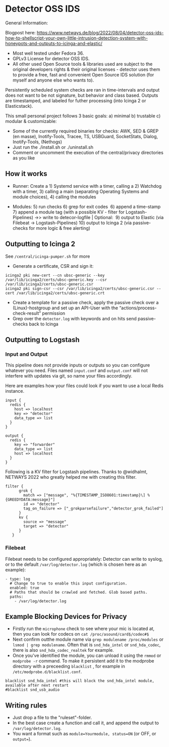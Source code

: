 # Detector OSS IDS

General Information: 

Blogpost here: https://www.netways.de/blog/2022/08/04/detector-oss-ids-how-to-shellscript-your-own-little-intrusion-detection-system-with-honeypots-and-outputs-to-icinga-and-elastic/

- Most well tested under Fedora 36.
- GPLv3 License for detector OSS IDS. 
- All other used Open Source tools & libraries used are subject to the original developers rights & their original licenses - detector uses them to provide a free, fast and convenient Open Source IDS solution (for myself and anyone else who wants to).

Persistently scheduled system checks are ran in time-intervals and output does not want to be not signature, but behavior and class based. Outputs are timestamped, and labeled for futher processing (into Icinga 2 or Elasticstack).

This small personal project follows 3 basic goals: a) minimal b) trustable c) modular & customizable:

- Some of the currently required binaries for checks: AWK, SED & GREP (en masse), Inotify-Tools, Tracee, TS, USBGuard, SocketStats, Dialog, Inotify-Tools, (Nethogs)
- Just run the ./install.sh or ./uninstall.sh
- Comment or uncomment the execution of the central/privacy directories as you like

## How it works

- Runner: Create a 1) Systemd service with a timer, calling a 2) Watchdog with a timer, 3) calling a main (separating Operating Systems and module choices), 4) calling the modules

- Modules: 5) run checks 6) grep for exit codes  6) append a time-stamp 7) append a module tag (with a possible KV - filter for Logstash-Pipelines) ->> write to detecor-logfile | Optional:  9) output to Elastic (via Filebeat -> Logstash-Pipelines) 10) output to Icinga 2 (via passive-checks for more logic & free alerting)

## Outputting to Icinga 2
See `/central/icinga-pumper.sh` for more
- Generate a certificate, CSR and sign it:

```
icinga2 pki new-cert --cn ubsc-generic --key /var/lib/icinga2/certs/ubsc-generic.key --csr /var/lib/icinga2/certs/ubsc-generic.csr
icinga2 pki sign-csr --csr /var/lib/icinga2/certs/ubsc-generic.csr --cert /var/lib/icinga2/certs/ubsc-generic.crt
```
- Create a template for a passive check, apply the passive check over a (Linux)-hostgroup and set up an API-User with the “actions/process-check-result” permission
- Grep over the `detector.log` with keywords and on hits send passive-checks back to Icinga

## Outputting to Logstash

### Input and Output ##

This pipeline does not provide inputs or outputs so you can configure whatever you need. Files named `input.conf` and `output.conf` will not interfere with updates via git, so name your files accordingly.

Here are examples how your files could look if you want to use a local Redis instance.

```
input {
  redis {
    host => localhost
    key => "detector"
    data_type => list
  }
}

output {
  redis {
    key => "forwarder"
    data_type => list
    host => localhost
  }
}
```

Following is a KV filter for Logstash pipelines. Thanks to @widhalmt, NETWAYS 2022 who greatly helped me with creating this filter.

```
filter {
      grok {
        match => ["message", "%{TIMESTAMP_ISO8601:timestamp}\] %{GREEDYDATA:message}"]
        id => "detector"
        tag_on_failure => ["_grokparsefailure","detector_grok_failed"]
      }
      kv {
        source => "message"
        target => "detector"
      }
   }
```
### Filebeat

Filebeat needs to be configured appropriately: Detector can write to syslog, or to the default `/var/log/detector.log` (which is chosen here as an example):

```
- type: log
  # Change to true to enable this input configuration.
  enabled: true
  # Paths that should be crawled and fetched. Glob based paths.
  paths:
    - /var/log/detector.log

```

## Example Blocking Devices for Privacy
- Firstly run the `microphone` check to see where your mic is located at, then you can look for codecs on `cat /proc/asound/card$/codec#$`
- Next confirm outthe module name via `grep modulename /proc/modules` or `lsmod | grep modulename`.
Often that is `snd_hda_intel` or `snd_hda_codec`, there is also `snd_hda_codec_realtek` for example.
- Once you've identified the module, you can unload it using the `rmmod` or `modprobe -r` command. 
To make it persistent add it to the modprobe directory with a preceeding `blacklist` , for example in `/etc/modprobe.d/blacklist.conf`.

```
blacklist snd_hda_intel #this will block the snd_hda_intel module, available after next restart
#blacklist snd_usb_audio
```

## Writing rules
- Just drop a file to the "ruleset"-folder. 
- In the best case create a function and call it, and append the output to `/var/log/detector.log`. 
- You want a format such as `module=Yourmodule, status=ON` (or OFF, or `output=`).
